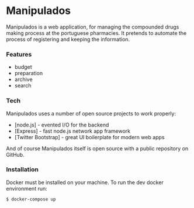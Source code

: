 # Manipulados

Manipulados is a web application, for managing the compounded drugs making process at the portuguese pharmacies. It pretends to automate the process of registering and keeping the information.

### Features

-   budget
-   preparation
-   archive
-   search

### Tech

Manipulados uses a number of open source projects to work properly:

-   [node.js] - evented I/O for the backend
-   [Express] - fast node.js network app framework
-   [Twitter Bootstrap] - great UI boilerplate for modern web apps

And of course Manipulados itself is open source with a public repository
on GitHub.

### Installation

Docker must be installed on your machine. To run the dev docker environment run:

```sh
$ docker-compose up
```
